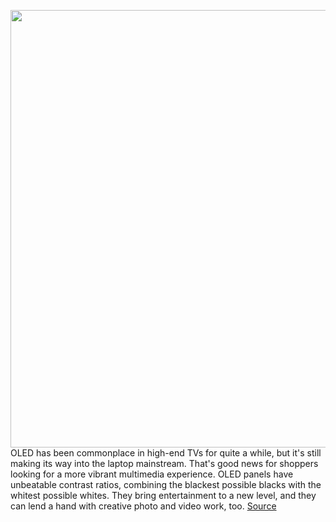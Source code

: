 <img src='https://cdn.vox-cdn.com/thumbor/IUCI1mpNiiBXJtBd7A28BvkAS2Q=/0x0:2040x1360/1200x800/filters:focal(857x517:1183x843)/cdn.vox-cdn.com/uploads/chorus_image/image/69733254/mchin_20190905_4631_0001.0.jpg' width='700px' /><br/>
OLED has been commonplace in high-end TVs for quite a while, but it's still making its way into the laptop mainstream. That's good news for shoppers looking for a more vibrant multimedia experience. OLED panels have unbeatable contrast ratios, combining the blackest possible blacks with the whitest possible whites. They bring entertainment to a new level, and they can lend a hand with creative photo and video work, too.
<a href='https://www.theverge.com/22627179/dell-xps-13-oled-vs-asus-zenbook-comparison-specs-price'> Source <a/>